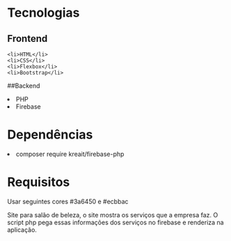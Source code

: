 # Tecnologias
## Frontend
    <li>HTML</li>
    <li>CSS</li>
    <li>Flexbox</li>
    <li>Bootstrap</li>
    
##Backend
    <li>PHP</li>
    <li>Firebase</li>

# Dependências
<li>composer require kreait/firebase-php</li>

# Requisitos
Usar seguintes cores #3a6450 e #ecbbac

Site para salão de beleza, o site mostra os serviços que a empresa faz.
O script php pega essas informações dos serviços no firebase e renderiza na aplicação.
